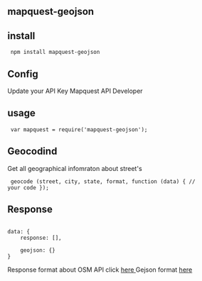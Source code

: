 ## mapquest-geojson

## install

<code> npm install mapquest-geojson </code>

## Config
Update your API Key Mapquest API Developer

## usage
<code> var mapquest = require('mapquest-geojson');</code>

<h2>Geocodind</h2>
Get all geographical infomraton about street's 

<code> geocode (street, city, state, format, function (data) {
// your code
}); </code>

## Response
<code>
data: {
    response: [],  <br />
    geojson: {}
}
</code>

Response format about OSM API click <a href="http://open.mapquestapi.com/geocoding/#parameters" target="_blank"> here </a>
Gejson format <a href="http://geojson.org" target="_blank"> here </a>

